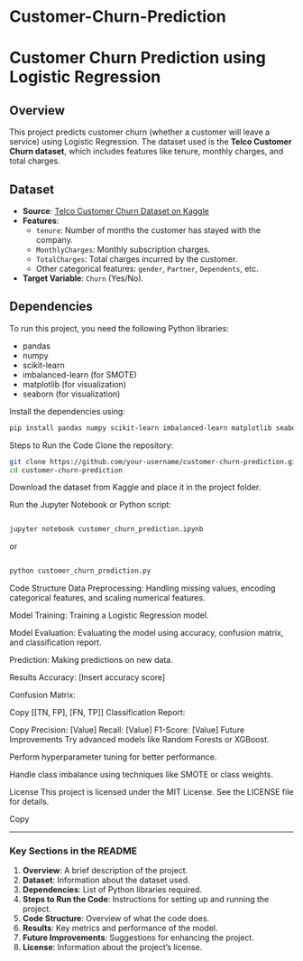 # Customer-Churn-Prediction
# Customer Churn Prediction using Logistic Regression

## Overview
This project predicts customer churn (whether a customer will leave a service) using Logistic Regression. The dataset used is the **Telco Customer Churn dataset**, which includes features like tenure, monthly charges, and total charges.

## Dataset
- **Source**: [Telco Customer Churn Dataset on Kaggle](https://www.kaggle.com/blastchar/telco-customer-churn)
- **Features**: 
  - `tenure`: Number of months the customer has stayed with the company.
  - `MonthlyCharges`: Monthly subscription charges.
  - `TotalCharges`: Total charges incurred by the customer.
  - Other categorical features: `gender`, `Partner`, `Dependents`, etc.
- **Target Variable**: `Churn` (Yes/No).

## Dependencies
To run this project, you need the following Python libraries:
- pandas
- numpy
- scikit-learn
- imbalanced-learn (for SMOTE)
- matplotlib (for visualization)
- seaborn (for visualization)

Install the dependencies using:
```bash
pip install pandas numpy scikit-learn imbalanced-learn matplotlib seaborn
```
Steps to Run the Code
Clone the repository:

```bash
git clone https://github.com/your-username/customer-churn-prediction.git
cd customer-churn-prediction
```
Download the dataset from Kaggle and place it in the project folder.

Run the Jupyter Notebook or Python script:

```bash

jupyter notebook customer_churn_prediction.ipynb
```
or

```bash

python customer_churn_prediction.py
```
Code Structure
Data Preprocessing: Handling missing values, encoding categorical features, and scaling numerical features.

Model Training: Training a Logistic Regression model.

Model Evaluation: Evaluating the model using accuracy, confusion matrix, and classification report.

Prediction: Making predictions on new data.

Results
Accuracy: [Insert accuracy score]

Confusion Matrix:

Copy
[[TN, FP],
 [FN, TP]]
Classification Report:

Copy
Precision: [Value]
Recall: [Value]
F1-Score: [Value]
Future Improvements
Try advanced models like Random Forests or XGBoost.

Perform hyperparameter tuning for better performance.

Handle class imbalance using techniques like SMOTE or class weights.

License
This project is licensed under the MIT License. See the LICENSE file for details.

Copy

---

### **Key Sections in the README**
1. **Overview**: A brief description of the project.
2. **Dataset**: Information about the dataset used.
3. **Dependencies**: List of Python libraries required.
4. **Steps to Run the Code**: Instructions for setting up and running the project.
5. **Code Structure**: Overview of what the code does.
6. **Results**: Key metrics and performance of the model.
7. **Future Improvements**: Suggestions for enhancing the project.
8. **License**: Information about the project’s license.

